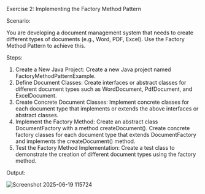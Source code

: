 Exercise 2: Implementing the Factory Method Pattern

Scenario:

You are developing a document management system that needs to create different types of documents (e.g., Word, PDF, Excel). Use the Factory Method Pattern to achieve this.

Steps:

1.	Create a New Java Project:
    Create a new Java project named FactoryMethodPatternExample.
2.	Define Document Classes:
    Create interfaces or abstract classes for different document types such as WordDocument, PdfDocument, and ExcelDocument.
3.	Create Concrete Document Classes:
    Implement concrete classes for each document type that implements or extends the above interfaces or abstract classes.
4.	Implement the Factory Method:
    Create an abstract class DocumentFactory with a method createDocument().
    Create concrete factory classes for each document type that extends DocumentFactory and implements the createDocument() method.
5.	Test the Factory Method Implementation:
    Create a test class to demonstrate the creation of different document types using the factory method.


Output:

![Screenshot 2025-06-19 115724](https://github.com/user-attachments/assets/167f2a3e-1125-4de7-af54-3f5d459bc23a)
